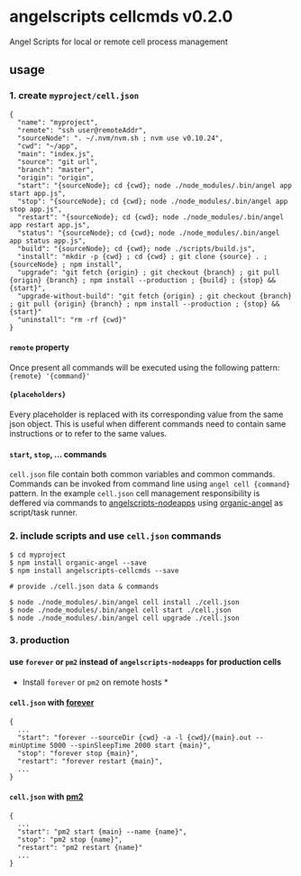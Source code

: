 # angelscripts cellcmds v0.2.0

Angel Scripts for local or remote cell process management

## usage

### 1. create `myproject/cell.json`

    {
      "name": "myproject",
      "remote": "ssh user@remoteAddr",
      "sourceNode": ". ~/.nvm/nvm.sh ; nvm use v0.10.24",
      "cwd": "~/app",
      "main": "index.js",
      "source": "git url",
      "branch": "master",
      "origin": "origin",
      "start": "{sourceNode}; cd {cwd}; node ./node_modules/.bin/angel app start app.js",
      "stop": "{sourceNode}; cd {cwd}; node ./node_modules/.bin/angel app stop app.js",
      "restart": "{sourceNode}; cd {cwd}; node ./node_modules/.bin/angel app restart app.js",
      "status": "{sourceNode}; cd {cwd}; node ./node_modules/.bin/angel app status app.js",
      "build": "{sourceNode}; cd {cwd}; node ./scripts/build.js",
      "install": "mkdir -p {cwd} ; cd {cwd} ; git clone {source} . ; {sourceNode} ; npm install",
      "upgrade": "git fetch {origin} ; git checkout {branch} ; git pull {origin} {branch} ; npm install --production ; {build} ; {stop} && {start}",
      "upgrade-without-build": "git fetch {origin} ; git checkout {branch} ; git pull {origin} {branch} ; npm install --production ; {stop} && {start}"
      "uninstall": "rm -rf {cwd}"
    }

#### `remote` property

Once present all commands will be executed using the following pattern: `{remote} '{command}'`

#### `{placeholders}`

Every placeholder is replaced with its corresponding value from the same json object. This is useful when different commands need to contain same instructions or to refer to the same values.

#### `start`, `stop`, ... commands

`cell.json` file contain both common variables and common commands. Commands can be invoked from command line using `angel cell {command}` pattern. In the example `cell.json` cell management responsibility is deffered via commands to [angelscripts-nodeapps](https://github.com/outbounder/angelscripts-nodeapps) using [organic-angel](https://github.com/outbounder/organic-angel) as script/task runner.

### 2. include scripts and use `cell.json` commands

    $ cd myproject
    $ npm install organic-angel --save
    $ npm install angelscripts-cellcmds --save

    # provide ./cell.json data & commands

    $ node ./node_modules/.bin/angel cell install ./cell.json
    $ node ./node_modules/.bin/angel cell start ./cell.json
    $ node ./node_modules/.bin/angel cell upgrade ./cell.json

### 3. production

#### use `forever` or `pm2` instead of `angelscripts-nodeapps` for production cells

* Install `forever` or `pm2` on remote hosts *

#### `cell.json` with [forever](https://github.com/nodejitsu/forever)

    {
      ...
      "start": "forever --sourceDir {cwd} -a -l {cwd}/{main}.out --minUptime 5000 --spinSleepTime 2000 start {main}",
      "stop": "forever stop {main}",
      "restart": "forever restart {main}",
      ...
    }

#### `cell.json` with [pm2](https://github.com/Unitech/pm2)

    {
      ...
      "start": "pm2 start {main} --name {name}",
      "stop": "pm2 stop {name}",
      "restart": "pm2 restart {name}"
      ...
    }
